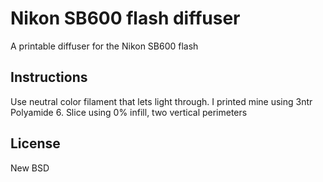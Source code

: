 Nikon SB600 flash diffuser
============

A printable diffuser for the Nikon SB600 flash

Instructions
------------

Use neutral color filament that lets light through. I printed mine using 3ntr Polyamide 6. Slice using 0% infill, two vertical perimeters

License
-------
New BSD
